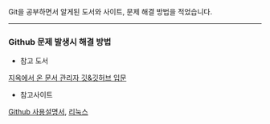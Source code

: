 Git을 공부하면서 알게된 도서와 사이트, 문제 해결 방법을 적었습니다.

---


### Github 문제 발생시 해결 방법







* 참고 도서

[지옥에서 온 문서 관리자 깃&깃허브 입문](https://www.google.co.kr/books/edition/Do_it_%EC%A7%80%EC%98%A5%EC%97%90%EC%84%9C_%EC%98%A8_%EB%AC%B8%EC%84%9C_%EA%B4%80%EB%A6%AC%EC%9E%90/W6HFDwAAQBAJ?hl=ko&gbpv=0)

* 참고사이트

[Github 사용설명서](https://docs.github.com/ko/get-started), [리눅스](https://veneas.tistory.com/category/OS/Linux)


